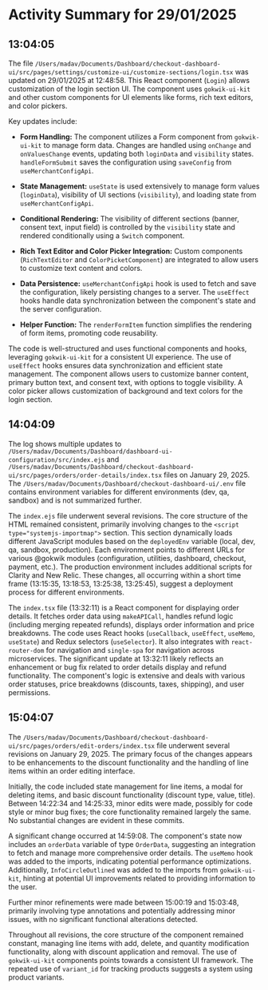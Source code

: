# Activity Summary for 29/01/2025

## 13:04:05
The file `/Users/madav/Documents/Dashboard/checkout-dashboard-ui/src/pages/settings/customize-ui/customize-sections/login.tsx` was updated on 29/01/2025 at 12:48:58.  This React component (`Login`) allows customization of the login section UI.  The component uses `gokwik-ui-kit` and other custom components for UI elements like forms, rich text editors, and color pickers.

Key updates include:

* **Form Handling:** The component utilizes a Form component from `gokwik-ui-kit` to manage form data.  Changes are handled using `onChange` and `onValuesChange` events, updating both `loginData` and `visibility` states.  `handleFormSubmit` saves the configuration using `saveConfig` from `useMerchantConfigApi`.

* **State Management:**  `useState` is used extensively to manage form values (`loginData`), visibility of UI sections (`visibility`), and loading state from `useMerchantConfigApi`.

* **Conditional Rendering:** The visibility of different sections (banner, consent text, input field) is controlled by the `visibility` state and rendered conditionally using a `Switch` component.

* **Rich Text Editor and Color Picker Integration:** Custom components (`RichTextEditor` and `ColorPicketComponent`) are integrated to allow users to customize text content and colors.

* **Data Persistence:**  `useMerchantConfigApi` hook is used to fetch and save the configuration, likely persisting changes to a server.  The `useEffect` hooks handle data synchronization between the component's state and the server configuration.

* **Helper Function:** The `renderFormItem` function simplifies the rendering of form items, promoting code reusability.

The code is well-structured and uses functional components and hooks, leveraging `gokwik-ui-kit` for a consistent UI experience.  The use of `useEffect` hooks ensures data synchronization and efficient state management. The component allows users to customize banner content, primary button text, and consent text, with options to toggle visibility.  A color picker allows customization of background and text colors for the login section.


## 14:04:09
The log shows multiple updates to `/Users/madav/Documents/Dashboard/dashboard-ui-configuration/src/index.ejs` and `/Users/madav/Documents/Dashboard/checkout-dashboard-ui/src/pages/orders/order-details/index.tsx` files on January 29, 2025.  The `/Users/madav/Documents/Dashboard/checkout-dashboard-ui/.env` file contains environment variables for different environments (dev, qa, sandbox) and is not summarized further.

The `index.ejs` file underwent several revisions.  The core structure of the HTML remained consistent, primarily involving changes to the `<script type="systemjs-importmap">` section. This section dynamically loads different JavaScript modules based on the `deployedEnv` variable (local, dev, qa, sandbox, production).  Each environment points to different URLs for various @gokwik modules (configuration, utilities, dashboard, checkout, payment, etc.). The production environment includes additional scripts for Clarity and New Relic.  These changes, all occurring within a short time frame (13:15:35, 13:18:53, 13:25:38, 13:25:45), suggest a deployment process for different environments.


The `index.tsx` file (13:32:11) is a React component for displaying order details. It fetches order data using `makeAPICall`, handles refund logic (including merging repeated refunds), displays order information and price breakdowns. The code uses React hooks (`useCallback`, `useEffect`, `useMemo`, `useState`) and Redux selectors (`useSelector`).  It also integrates with `react-router-dom` for navigation and `single-spa` for navigation across microservices.  The significant update at 13:32:11 likely reflects an enhancement or bug fix related to order details display and refund functionality.  The component's logic is extensive and deals with various order statuses, price breakdowns (discounts, taxes, shipping), and user permissions.


## 15:04:07
The `/Users/madav/Documents/Dashboard/checkout-dashboard-ui/src/pages/orders/edit-orders/index.tsx` file underwent several revisions on January 29, 2025.  The primary focus of the changes appears to be enhancements to the discount functionality and the handling of line items within an order editing interface.

Initially, the code included state management for line items, a modal for deleting items, and basic discount functionality (discount type, value, title).  Between 14:22:34 and 14:25:33, minor edits were made, possibly for code style or minor bug fixes; the core functionality remained largely the same.  No substantial changes are evident in these commits.

A significant change occurred at 14:59:08.  The component's state now includes an `orderData` variable of type `OrderData`, suggesting an integration to fetch and manage more comprehensive order details. The `useMemo` hook was added to the imports, indicating potential performance optimizations.  Additionally, `InfoCircleOutlined` was added to the imports from `gokwik-ui-kit`, hinting at potential UI improvements related to providing information to the user.

Further minor refinements were made between 15:00:19 and 15:03:48, primarily involving type annotations and potentially addressing minor issues, with no significant functional alterations detected.

Throughout all revisions, the core structure of the component remained constant, managing line items with add, delete, and quantity modification functionality, along with discount application and removal.  The use of `gokwik-ui-kit` components points towards a consistent UI framework.  The repeated use of `variant_id` for tracking products suggests a system using product variants.
